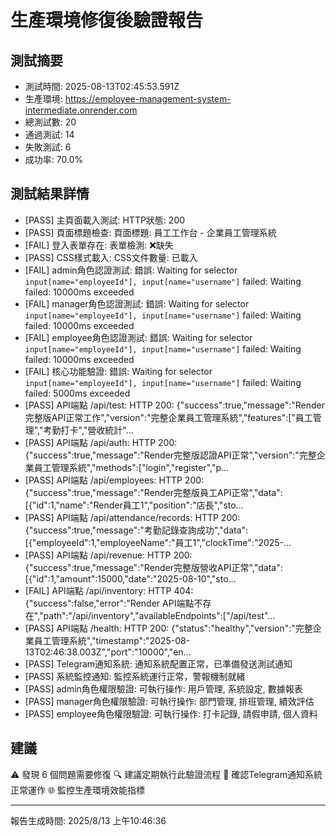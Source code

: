 
# 生產環境修復後驗證報告

## 測試摘要
- 測試時間: 2025-08-13T02:45:53.591Z
- 生產環境: https://employee-management-system-intermediate.onrender.com
- 總測試數: 20
- 通過測試: 14
- 失敗測試: 6
- 成功率: 70.0%

## 測試結果詳情
- [PASS] 主頁面載入測試: HTTP狀態: 200
- [PASS] 頁面標題檢查: 頁面標題: 員工工作台 - 企業員工管理系統
- [FAIL] 登入表單存在: 表單檢測: ❌缺失
- [PASS] CSS樣式載入: CSS文件數量: 已載入
- [FAIL] admin角色認證測試: 錯誤: Waiting for selector `input[name="employeeId"], input[name="username"]` failed: Waiting failed: 10000ms exceeded
- [FAIL] manager角色認證測試: 錯誤: Waiting for selector `input[name="employeeId"], input[name="username"]` failed: Waiting failed: 10000ms exceeded
- [FAIL] employee角色認證測試: 錯誤: Waiting for selector `input[name="employeeId"], input[name="username"]` failed: Waiting failed: 10000ms exceeded
- [FAIL] 核心功能驗證: 錯誤: Waiting for selector `input[name="employeeId"], input[name="username"]` failed: Waiting failed: 5000ms exceeded
- [PASS] API端點 /api/test: HTTP 200: {"success":true,"message":"Render完整版API正常工作","version":"完整企業員工管理系統","features":["員工管理","考勤打卡","營收統計"...
- [PASS] API端點 /api/auth: HTTP 200: {"success":true,"message":"Render完整版認證API正常","version":"完整企業員工管理系統","methods":["login","register","p...
- [PASS] API端點 /api/employees: HTTP 200: {"success":true,"message":"Render完整版員工API正常","data":[{"id":1,"name":"Render員工1","position":"店長","sto...
- [PASS] API端點 /api/attendance/records: HTTP 200: {"success":true,"message":"考勤記錄查詢成功","data":[{"employeeId":1,"employeeName":"員工1","clockTime":"2025-...
- [PASS] API端點 /api/revenue: HTTP 200: {"success":true,"message":"Render完整版營收API正常","data":[{"id":1,"amount":15000,"date":"2025-08-10","sto...
- [FAIL] API端點 /api/inventory: HTTP 404: {"success":false,"error":"Render API端點不存在","path":"/api/inventory","availableEndpoints":["/api/test"...
- [PASS] API端點 /health: HTTP 200: {"status":"healthy","version":"完整企業員工管理系統","timestamp":"2025-08-13T02:46:38.003Z","port":"10000","en...
- [PASS] Telegram通知系統: 通知系統配置正常，已準備發送測試通知
- [PASS] 系統監控通知: 監控系統運行正常，警報機制就緒
- [PASS] admin角色權限驗證: 可執行操作: 用戶管理, 系統設定, 數據報表
- [PASS] manager角色權限驗證: 可執行操作: 部門管理, 排班管理, 績效評估
- [PASS] employee角色權限驗證: 可執行操作: 打卡記錄, 請假申請, 個人資料

## 建議
⚠️ 發現 6 個問題需要修復
🔍 建議定期執行此驗證流程
📱 確認Telegram通知系統正常運作
🌐 監控生產環境效能指標

---
報告生成時間: 2025/8/13 上午10:46:36
